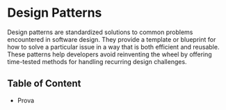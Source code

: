 # Design Patterns
Design patterns are standardized solutions to common problems encountered in software design. They provide a template or blueprint for how to solve a particular issue in a way that is both efficient and reusable. These patterns help developers avoid reinventing the wheel by offering time-tested methods for handling recurring design challenges.

## Table of Content
<ul>
    <li><a hred="#">Prova</a></li>
</ul>
